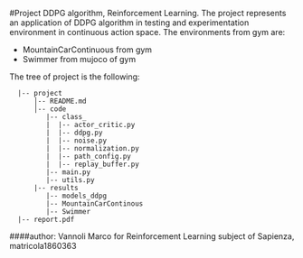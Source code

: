 #Project DDPG algorithm, Reinforcement Learning. 
The project represents an application of DDPG algorithm in testing and experimentation environment
in continuous action space. The environments from gym are:

* MountainCarContinuous from gym
* Swimmer from mujoco of gym

The tree of project is the following:

      |-- project
          │-- README.md
          │-- code
             |-- class_  
             |  |-- actor_critic.py
             |  |-- ddpg.py
             |  |-- noise.py
             |  |-- normalization.py
             |  |-- path_config.py
             |  |-- replay_buffer.py
             |-- main.py
             |-- utils.py
          |-- results
             |-- models_ddpg
             |-- MountainCarContinous
             |-- Swimmer
      |-- report.pdf
         
####author: Vannoli Marco for Reinforcement Learning subject of Sapienza, matricola1860363
      
